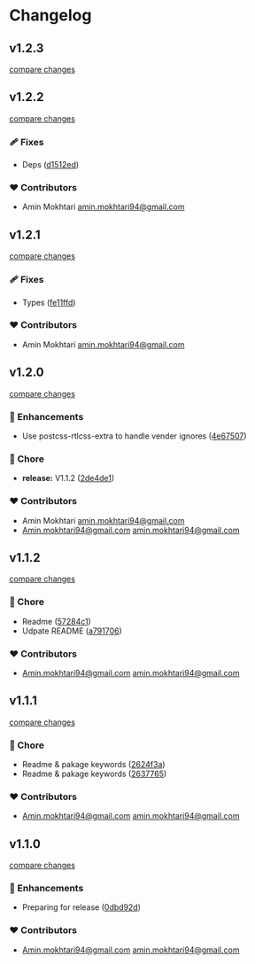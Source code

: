 # Changelog

## v1.2.3

[compare changes](https://github.com/aminmokhtari94/nuxt-rtlcss/compare/v1.2.2...v1.2.3)

## v1.2.2

[compare changes](https://github.com/aminmokhtari94/nuxt-rtlcss/compare/v1.2.1...v1.2.2)

### 🩹 Fixes

- Deps ([d1512ed](https://github.com/aminmokhtari94/nuxt-rtlcss/commit/d1512ed))

### ❤️ Contributors

- Amin Mokhtari <amin.mokhtari94@gmail.com>

## v1.2.1

[compare changes](https://github.com/aminmokhtari94/nuxt-rtlcss/compare/v1.2.0...v1.2.1)

### 🩹 Fixes

- Types ([fe11ffd](https://github.com/aminmokhtari94/nuxt-rtlcss/commit/fe11ffd))

### ❤️ Contributors

- Amin Mokhtari <amin.mokhtari94@gmail.com>

## v1.2.0

[compare changes](https://github.com/aminmokhtari94/nuxt-rtlcss/compare/v1.1.2...v1.2.0)

### 🚀 Enhancements

- Use postcss-rtlcss-extra to handle vender ignores ([4e67507](https://github.com/aminmokhtari94/nuxt-rtlcss/commit/4e67507))

### 🏡 Chore

- **release:** V1.1.2 ([2de4de1](https://github.com/aminmokhtari94/nuxt-rtlcss/commit/2de4de1))

### ❤️ Contributors

- Amin Mokhtari <amin.mokhtari94@gmail.com>
- Amin.mokhtari94@gmail.com <amin.mokhtari94@gmail.com>

## v1.1.2

[compare changes](https://github.com/aminmokhtari94/nuxt-rtlcss/compare/v1.1.1...v1.1.2)

### 🏡 Chore

- Readme ([57284c1](https://github.com/aminmokhtari94/nuxt-rtlcss/commit/57284c1))
- Udpate README ([a791706](https://github.com/aminmokhtari94/nuxt-rtlcss/commit/a791706))

### ❤️ Contributors

- Amin.mokhtari94@gmail.com <amin.mokhtari94@gmail.com>

## v1.1.1

[compare changes](https://github.com/aminmokhtari94/nuxt-rtlcss/compare/v1.1.0...v1.1.1)

### 🏡 Chore

- Readme & pakage keywords ([2624f3a](https://github.com/aminmokhtari94/nuxt-rtlcss/commit/2624f3a))
- Readme & pakage keywords ([2637765](https://github.com/aminmokhtari94/nuxt-rtlcss/commit/2637765))

### ❤️ Contributors

- Amin.mokhtari94@gmail.com <amin.mokhtari94@gmail.com>

## v1.1.0

[compare changes](https://github.com/aminmokhtari94/nuxt-rtlcss/compare/v1.0.2...v1.1.0)

### 🚀 Enhancements

- Preparing for release ([0dbd92d](https://github.com/aminmokhtari94/nuxt-rtlcss/commit/0dbd92d))

### ❤️ Contributors

- Amin.mokhtari94@gmail.com <amin.mokhtari94@gmail.com>
